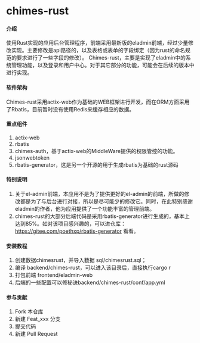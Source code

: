 # chimes-rust

#### 介绍
使用Rust实现的应用后台管理程序，前端采用最新版的eladmin前端，经过少量修改实现。主要修改是api路径的，以及表格或表单的字段绑定（因为rust的命名规范的要求进行了一些字段的修改）。
Chimes-rust，主要是实现了eladmin中的系统管理功能，以及登录和用户中心。对于其它部分的功能，可能会在后续的版本中进行实现。

#### 软件架构
Chimes-rust采用actix-web作为基础的WEB框架进行开发，而在ORM方面采用了Rbatis，目前暂时没有使用Redis来缓存相应的数据。

#### 重点组件

1.  actix-web
2.  rbatis 
3.  chimes-auth，基于actix-web的MiddleWare提供的权限管控的功能。
4.  jsonwebtoken
5.  rbatis-generator，这是另一个开源的用于生成rbatis为基础的rust源码

#### 特别说明

1. 关于el-admin前端，本应用不是为了提供更好的el-admin的前端，所做的修改都是为了与后台进行对接，所以是尽可能少的修改它。同时，在此特别感谢eladmin的作者，他为应用提供了一个功能丰富的管理前端。
2. chimes-rust的大部分后端代码是采用rbatis-generator进行生成的，基本上达到85%。如对该项目感兴趣的，可以进仓库：https://gitee.com/poethxp/rbatis-generator 看看。

#### 安装教程

1.  创建数据chimesrust，并导入数据 sql/chimesrust.sql；
2.  编译 backend/chimes-rust，可以进入该目录后，直接执行cargo r
3.  打包前端 frontend/eladmin-web
4.  后端的一些配置可以修秘诀backend/chimes-rust/conf/app.yml


#### 参与贡献

1.  Fork 本仓库
2.  新建 Feat_xxx 分支
3.  提交代码
4.  新建 Pull Request

